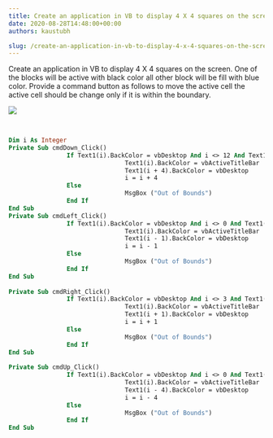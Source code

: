 ```yaml
---
title: Create an application in VB to display 4 X 4 squares on the screen. One of the blocks will be active with black color all other block will be fill with blue color. Provide a command button as follows to move the active cell the active cell should be change only if it is within the boundary.
date: 2020-08-28T14:48:00+00:00
authors: kaustubh

slug: /create-an-application-in-vb-to-display-4-x-4-squares-on-the-screen-one-of-the-blocks-will-be-active-with-black-color-all-other-block-will-be-fill-with-blue-color-provide-a-command-button-as-follows/
---
```

Create an application in VB to display 4 X 4 squares on the screen. One of the blocks will be active with black color all other block will be fill with blue color. Provide a command button as follows to move the active cell the active cell should be change only if it is within the boundary. 


[![](https://1.bp.blogspot.com/-vcdvsYodu4Y/X0kZKEqq_qI/AAAAAAAAfg8/H3cLG-S6zfkMY3pcJV7wOIYzwYqOcY4PACLcBGAsYHQ/s400/1.png)](https://1.bp.blogspot.com/-vcdvsYodu4Y/X0kZKEqq_qI/AAAAAAAAfg8/H3cLG-S6zfkMY3pcJV7wOIYzwYqOcY4PACLcBGAsYHQ/s557/1.png)


```vb title="File.vb"
  
  
Dim i As Integer  
Private Sub cmdDown_Click()  
                If Text1(i).BackColor = vbDesktop And i <> 12 And Text1(i).BackColor = vbDesktop And i <> 13 And Text1(i).BackColor = vbDesktop And i <> 14 And Text1(i).BackColor = vbDesktop And i <> 15 Then  
                                Text1(i).BackColor = vbActiveTitleBar  
                                Text1(i + 4).BackColor = vbDesktop  
                                i = i + 4  
                Else  
                                MsgBox ("Out of Bounds")  
                End If  
End Sub  
Private Sub cmdLeft_Click()  
                If Text1(i).BackColor = vbDesktop And i <> 0 And Text1(i).BackColor = vbDesktop And i <> 4 And Text1(i).BackColor = vbDesktop And i <> 8 And Text1(i).BackColor = vbDesktop And i <> 12 Then  
                                Text1(i).BackColor = vbActiveTitleBar  
                                Text1(i - 1).BackColor = vbDesktop  
                                i = i - 1  
                Else  
                                MsgBox ("Out of Bounds")  
                End If  
End Sub  
  
Private Sub cmdRight_Click()  
                If Text1(i).BackColor = vbDesktop And i <> 3 And Text1(i).BackColor = vbDesktop And i <> 7 And Text1(i).BackColor = vbDesktop And i <> 11 And Text1(i).BackColor = vbDesktop And i <> 15 Then  
                                Text1(i).BackColor = vbActiveTitleBar  
                                Text1(i + 1).BackColor = vbDesktop  
                                i = i + 1  
                Else  
                                MsgBox ("Out of Bounds")  
                End If  
End Sub  
  
Private Sub cmdUp_Click()  
                If Text1(i).BackColor = vbDesktop And i <> 0 And Text1(i).BackColor = vbDesktop And i <> 1 And Text1(i).BackColor = vbDesktop And i <> 2 And Text1(i).BackColor = vbDesktop And i <> 3 Then  
                                Text1(i).BackColor = vbActiveTitleBar  
                                Text1(i - 4).BackColor = vbDesktop  
                                i = i - 4  
                Else  
                                MsgBox ("Out of Bounds")  
                End If  
End Sub										  

```
